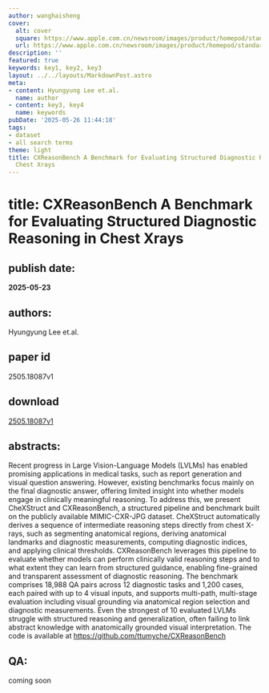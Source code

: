 ```yaml
---
author: wanghaisheng
cover:
  alt: cover
  square: https://www.apple.com.cn/newsroom/images/product/homepod/standard/Apple-HomePod-hero-230118_big.jpg.large_2x.jpg
  url: https://www.apple.com.cn/newsroom/images/product/homepod/standard/Apple-HomePod-hero-230118_big.jpg.large_2x.jpg
description: ''
featured: true
keywords: key1, key2, key3
layout: ../../layouts/MarkdownPost.astro
meta:
- content: Hyungyung Lee et.al.
  name: author
- content: key3, key4
  name: keywords
pubDate: '2025-05-26 11:44:18'
tags:
- dataset
- all search terms
theme: light
title: CXReasonBench A Benchmark for Evaluating Structured Diagnostic Reasoning in
  Chest Xrays
---
```


# title: CXReasonBench A Benchmark for Evaluating Structured Diagnostic Reasoning in Chest Xrays 
## publish date: 
**2025-05-23** 
## authors: 
  Hyungyung Lee et.al. 
## paper id
2505.18087v1
## download
[2505.18087v1](http://arxiv.org/abs/2505.18087v1)
## abstracts:
Recent progress in Large Vision-Language Models (LVLMs) has enabled promising applications in medical tasks, such as report generation and visual question answering. However, existing benchmarks focus mainly on the final diagnostic answer, offering limited insight into whether models engage in clinically meaningful reasoning. To address this, we present CheXStruct and CXReasonBench, a structured pipeline and benchmark built on the publicly available MIMIC-CXR-JPG dataset. CheXStruct automatically derives a sequence of intermediate reasoning steps directly from chest X-rays, such as segmenting anatomical regions, deriving anatomical landmarks and diagnostic measurements, computing diagnostic indices, and applying clinical thresholds. CXReasonBench leverages this pipeline to evaluate whether models can perform clinically valid reasoning steps and to what extent they can learn from structured guidance, enabling fine-grained and transparent assessment of diagnostic reasoning. The benchmark comprises 18,988 QA pairs across 12 diagnostic tasks and 1,200 cases, each paired with up to 4 visual inputs, and supports multi-path, multi-stage evaluation including visual grounding via anatomical region selection and diagnostic measurements. Even the strongest of 10 evaluated LVLMs struggle with structured reasoning and generalization, often failing to link abstract knowledge with anatomically grounded visual interpretation. The code is available at https://github.com/ttumyche/CXReasonBench
## QA:
coming soon

